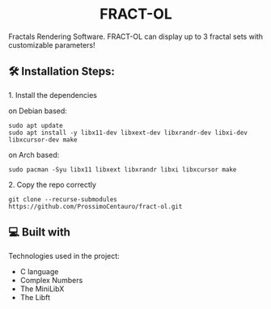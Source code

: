 <h1 align="center" id="title">FRACT-OL</h1>

<p id="description">Fractals Rendering Software. FRACT-OL can display up to 3 fractal sets with customizable parameters!</p>

<h2>🛠️ Installation Steps:</h2>

<p>1. Install the dependencies</p>

on Debian based:
```
sudo apt update
sudo apt install -y libx11-dev libxext-dev libxrandr-dev libxi-dev libxcursor-dev make
```
on Arch based:
```
sudo pacman -Syu libx11 libxext libxrandr libxi libxcursor make
```

<p>2. Copy the repo correctly</p>

```
git clone --recurse-submodules https://github.com/ProssimoCentauro/fract-ol.git
```

  
  
<h2>💻 Built with</h2>

Technologies used in the project:

*   C language
*   Complex Numbers
*   The MiniLibX
*   The Libft
